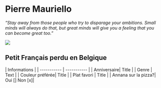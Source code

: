 # Pierre Mauriello

*“Stay away from those people who try to disparage your ambitions. Small minds will always do that, but great minds will give you a feeling that you can become great too.”*

<img src="https://media-exp1.licdn.com/dms/image/C4D03AQF7TaLS1V6ILQ/profile-displayphoto-shrink_800_800/0/1552912265117?e=1674086400&v=beta&t=3lFtWzVv9yxxBJc7_kLRItUFH9F1dnoo0Cm6MZfviUk" style="display: block; margin-right: auto; margin-left: auto;">

## Petit Français perdu en Belgique

| Informations              |
| ----------- | ----------- |
| Anniversaire| Title       |
| Genre       | Text        | 
| Couleur préférée| Title       |
| Plat favori | Title       |
| Annana sur la pizza?| Oui [] Non [x]|